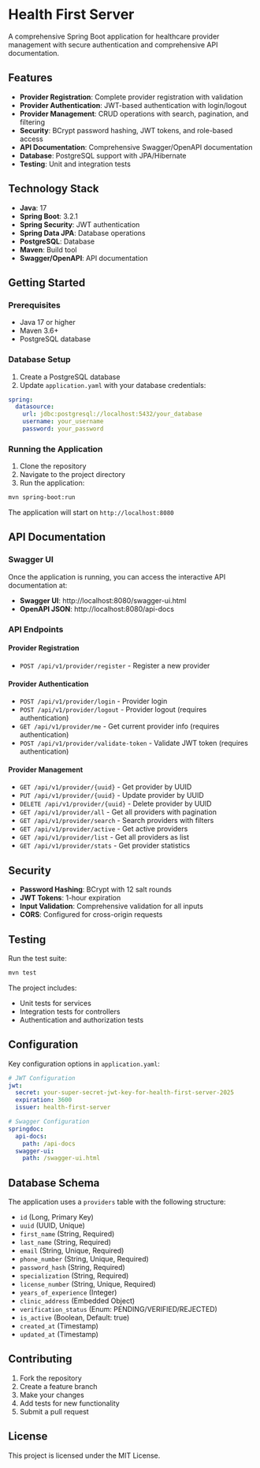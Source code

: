 # Health First Server

A comprehensive Spring Boot application for healthcare provider management with secure authentication and comprehensive API documentation.

## Features

- **Provider Registration**: Complete provider registration with validation
- **Provider Authentication**: JWT-based authentication with login/logout
- **Provider Management**: CRUD operations with search, pagination, and filtering
- **Security**: BCrypt password hashing, JWT tokens, and role-based access
- **API Documentation**: Comprehensive Swagger/OpenAPI documentation
- **Database**: PostgreSQL support with JPA/Hibernate
- **Testing**: Unit and integration tests

## Technology Stack

- **Java**: 17
- **Spring Boot**: 3.2.1
- **Spring Security**: JWT authentication
- **Spring Data JPA**: Database operations
- **PostgreSQL**: Database
- **Maven**: Build tool
- **Swagger/OpenAPI**: API documentation

## Getting Started

### Prerequisites

- Java 17 or higher
- Maven 3.6+
- PostgreSQL database

### Database Setup

1. Create a PostgreSQL database
2. Update `application.yaml` with your database credentials:

```yaml
spring:
  datasource:
    url: jdbc:postgresql://localhost:5432/your_database
    username: your_username
    password: your_password
```

### Running the Application

1. Clone the repository
2. Navigate to the project directory
3. Run the application:

```bash
mvn spring-boot:run
```

The application will start on `http://localhost:8080`

## API Documentation

### Swagger UI

Once the application is running, you can access the interactive API documentation at:

- **Swagger UI**: http://localhost:8080/swagger-ui.html
- **OpenAPI JSON**: http://localhost:8080/api-docs

### API Endpoints

#### Provider Registration
- `POST /api/v1/provider/register` - Register a new provider

#### Provider Authentication
- `POST /api/v1/provider/login` - Provider login
- `POST /api/v1/provider/logout` - Provider logout (requires authentication)
- `GET /api/v1/provider/me` - Get current provider info (requires authentication)
- `POST /api/v1/provider/validate-token` - Validate JWT token (requires authentication)

#### Provider Management
- `GET /api/v1/provider/{uuid}` - Get provider by UUID
- `PUT /api/v1/provider/{uuid}` - Update provider by UUID
- `DELETE /api/v1/provider/{uuid}` - Delete provider by UUID
- `GET /api/v1/provider/all` - Get all providers with pagination
- `GET /api/v1/provider/search` - Search providers with filters
- `GET /api/v1/provider/active` - Get active providers
- `GET /api/v1/provider/list` - Get all providers as list
- `GET /api/v1/provider/stats` - Get provider statistics

## Security

- **Password Hashing**: BCrypt with 12 salt rounds
- **JWT Tokens**: 1-hour expiration
- **Input Validation**: Comprehensive validation for all inputs
- **CORS**: Configured for cross-origin requests

## Testing

Run the test suite:

```bash
mvn test
```

The project includes:
- Unit tests for services
- Integration tests for controllers
- Authentication and authorization tests

## Configuration

Key configuration options in `application.yaml`:

```yaml
# JWT Configuration
jwt:
  secret: your-super-secret-jwt-key-for-health-first-server-2025
  expiration: 3600
  issuer: health-first-server

# Swagger Configuration
springdoc:
  api-docs:
    path: /api-docs
  swagger-ui:
    path: /swagger-ui.html
```

## Database Schema

The application uses a `providers` table with the following structure:

- `id` (Long, Primary Key)
- `uuid` (UUID, Unique)
- `first_name` (String, Required)
- `last_name` (String, Required)
- `email` (String, Unique, Required)
- `phone_number` (String, Unique, Required)
- `password_hash` (String, Required)
- `specialization` (String, Required)
- `license_number` (String, Unique, Required)
- `years_of_experience` (Integer)
- `clinic_address` (Embedded Object)
- `verification_status` (Enum: PENDING/VERIFIED/REJECTED)
- `is_active` (Boolean, Default: true)
- `created_at` (Timestamp)
- `updated_at` (Timestamp)

## Contributing

1. Fork the repository
2. Create a feature branch
3. Make your changes
4. Add tests for new functionality
5. Submit a pull request

## License

This project is licensed under the MIT License. 